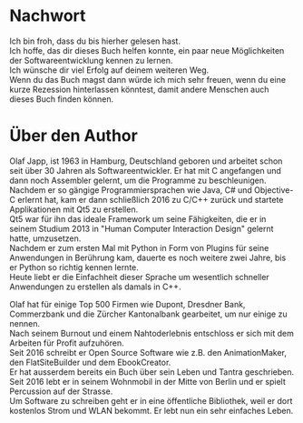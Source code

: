 # Nachwort
Ich bin froh, dass du bis hierher gelesen hast.  
Ich hoffe, das dir dieses Buch helfen konnte, ein paar neue Möglichkeiten der Softwareentwicklung kennen zu lernen.  
Ich wünsche dir viel Erfolg auf deinem weiteren Weg.   
Wenn du das Buch magst dann würde ich mich sehr freuen, wenn du eine kurze Rezession hinterlassen könntest, damit andere Menschen auch dieses Buch finden können.    

# Über den Author
Olaf Japp, ist 1963 in Hamburg, Deutschland geboren und arbeitet schon seit über 30 Jahren als Softwareentwickler. Er hat mit C angefangen und dann noch Assembler gelernt, um die Programme zu beschleunigen. Nachdem er so gängige Programmiersprachen wie Java, C# und Objective-C erlernt hat, kam er dann schließlich 2016 zu C/C++ zurück und startete Applikationen mit Qt5 zu erstellen.  
Qt5 war für ihn das ideale Framework um seine Fähigkeiten, die er in seinem Studium 2013 in "Human Computer Interaction Design" gelernt hatte, umzusetzen.  
Nachdem er zum ersten Mal mit Python in Form von Plugins für seine Anwendungen in Berührung kam, dauerte es noch weitere zwei Jahre, bis er Python so richtig kennen lernte.  
Heute liebt er die Einfachheit dieser Sprache um wesentlich schneller Anwendungen zu erstellen als damals in C++.  

Olaf hat für einige Top 500 Firmen wie Dupont, Dresdner Bank, Commerzbank und die Zürcher Kantonalbank gearbeitet, um nur einige zu nennen.  
Nach seinem Burnout und einem Nahtoderlebnis entschloss er sich mit dem Arbeiten für Profit aufzuhören.   
Seit 2016 schreibt er Open Source Software wie z.B. den AnimationMaker, den FlatSiteBuilder und dem EbookCreator.  
Er hat ausserdem bereits ein Buch über sein Leben und Tantra geschrieben.   
Seit 2016 lebt er in seinem Wohnmobil in der Mitte von Berlin und er spielt Percussion auf der Strasse.  
Um Software zu schreiben geht er in eine öffentliche Bibliothek, weil er dort kostenlos Strom und WLAN bekommt.
Er lebt nun ein sehr einfaches Leben.